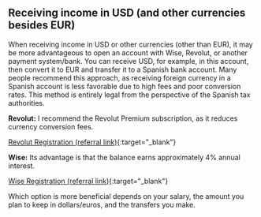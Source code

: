 ## Receiving income in USD (and other currencies besides EUR)

When receiving income in USD or other currencies (other than EUR), it may be more advantageous to open an account with
Wise, Revolut, or another payment system/bank. You can receive USD, for example, in this account, then convert it to EUR
and transfer it to a Spanish bank account. Many people recommend this approach, as receiving foreign currency in a
Spanish account is less favorable due to high fees and poor conversion rates. This method is entirely legal from the
perspective of the Spanish tax authorities.

**Revolut:** I recommend the Revolut Premium subscription, as it reduces currency conversion fees.

[Revolut Registration (referral link)](https://bit.ly/revlsignup){:target="_blank"}

**Wise:** Its advantage is that the balance earns approximately 4% annual interest.

[Wise Registration (referral link)](https://bit.ly/wsesignup){:target="_blank"}

Which option is more beneficial depends on your salary, the amount you plan to keep in dollars/euros, and the transfers
you make.

